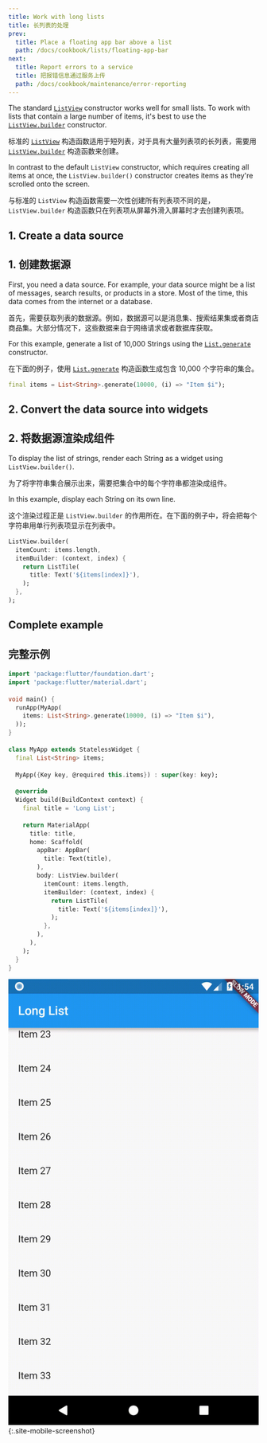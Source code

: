 ```yaml
---
title: Work with long lists
title: 长列表的处理
prev:
  title: Place a floating app bar above a list
  path: /docs/cookbook/lists/floating-app-bar
next:
  title: Report errors to a service
  title: 把报错信息通过服务上传
  path: /docs/cookbook/maintenance/error-reporting
---
```


The standard [`ListView`]({{site.api}}/flutter/widgets/ListView-class.html)
constructor works well for small lists. To work with lists that contain
a large number of items, it's best to use the
[`ListView.builder`]({{site.api}}/flutter/widgets/ListView/ListView.builder.html)
constructor.

标准的 [`ListView`]({{site.api}}/flutter/widgets/ListView-class.html) 构造函数适用于短列表，对于具有大量列表项的长列表，需要用 [`ListView.builder`]({{site.api}}/flutter/widgets/ListView/ListView.builder.html) 构造函数来创建。

In contrast to the default `ListView` constructor, which requires
creating all items at once, the `ListView.builder()` constructor
creates items as they're scrolled onto the screen.

与标准的 `ListView` 构造函数需要一次性创建所有列表项不同的是，`ListView.builder` 构造函数只在列表项从屏幕外滑入屏幕时才去创建列表项。

## 1. Create a data source

## 1. 创建数据源

First, you need a data source. For example, your data source
might be a list of messages, search results, or products in a store.
Most of the time, this data comes from the internet or a database.

首先，需要获取列表的数据源。例如，数据源可以是消息集、搜索结果集或者商店商品集。大部分情况下，这些数据来自于网络请求或者数据库获取。

For this example, generate a list of 10,000 Strings using the
[`List.generate`]({{site.api}}/flutter/dart-core/List/List.generate.html)
constructor.

在下面的例子，使用 [`List.generate`]({{site.api}}/flutter/dart-core/List/List.generate.html) 构造函数生成包含 10,000 个字符串的集合。

<!-- skip -->
```dart
final items = List<String>.generate(10000, (i) => "Item $i");
```

## 2. Convert the data source into widgets

## 2. 将数据源渲染成组件

To display the list of strings, render each String as a widget
using `ListView.builder()`.

为了将字符串集合展示出来，需要把集合中的每个字符串都渲染成组件。

In this example, display each String on its own line.

这个渲染过程正是 `ListView.builder` 的作用所在。在下面的例子中，将会把每个字符串用单行列表项显示在列表中。

<!-- skip -->
```dart
ListView.builder(
  itemCount: items.length,
  itemBuilder: (context, index) {
    return ListTile(
      title: Text('${items[index]}'),
    );
  },
);
```

## Complete example

## 完整示例

```dart
import 'package:flutter/foundation.dart';
import 'package:flutter/material.dart';

void main() {
  runApp(MyApp(
    items: List<String>.generate(10000, (i) => "Item $i"),
  ));
}

class MyApp extends StatelessWidget {
  final List<String> items;

  MyApp({Key key, @required this.items}) : super(key: key);

  @override
  Widget build(BuildContext context) {
    final title = 'Long List';

    return MaterialApp(
      title: title,
      home: Scaffold(
        appBar: AppBar(
          title: Text(title),
        ),
        body: ListView.builder(
          itemCount: items.length,
          itemBuilder: (context, index) {
            return ListTile(
              title: Text('${items[index]}'),
            );
          },
        ),
      ),
    );
  }
}
```

![Long Lists Demo](/images/cookbook/long-lists.gif){:.site-mobile-screenshot}

